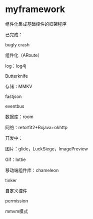 # myframework
组件化集成基础控件的框架程序



已完成：

bugly crash

组件化（ARoute）

log：log4j

Butterknife

存储：MMKV

fastjson

eventbus

数据库：room

网络：retorfit2+Rxjava+okhttp

开发中：

图片：glide，LuckSiege，ImagePreview

Gif：lottie

移动端组件库：chameleon

tinker

自定义控件

permission

mmvm模式

